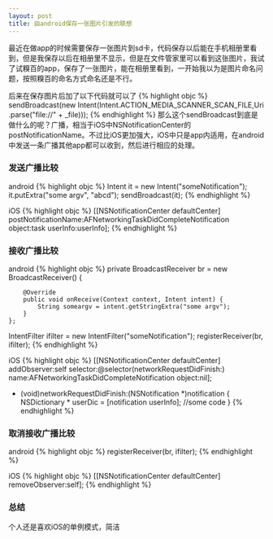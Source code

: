 ```yaml
---
layout: post
title: 由android保存一张图片引发的联想
---
```


最近在做app的时候需要保存一张图片到sd卡，代码保存以后能在手机相册里看到，但是我保存以后在相册里不显示，但是在文件管家里可以看到这张图片，我试了试糗百的app，保存了一张图片，能在相册里看到，一开始我以为是图片命名问题，按照糗百的命名方式命名还是不行。

后来在保存图片后加了以下代码就可以了
{% highlight objc %}
sendBroadcast(new Intent(Intent.ACTION_MEDIA_SCANNER_SCAN_FILE,Uri
                            .parse("file://" + _file)));
{% endhighlight %}
那么这个sendBroadcast到底是做什么的呢？广播，相当于iOS中NSNotificationCenter的postNotificationName。不过比iOS更加强大，iOS中只是app内适用，在android中发送一条广播其他app都可以收到，然后进行相应的处理。

### 发送广播比较
android
{% highlight objc %}
Intent it = new Intent("someNotification");
it.putExtra("some argv", "abcd");
sendBroadcast(it);
{% endhighlight %}

iOS
{% highlight objc %}
[[NSNotificationCenter defaultCenter] postNotificationName:AFNetworkingTaskDidCompleteNotification object:task userInfo:userInfo];
{% endhighlight %}


### 接收广播比较
android
{% highlight objc %}
private BroadcastReceiver br = new BroadcastReceiver() {

		@Override
		public void onReceive(Context context, Intent intent) {
			String someargv = intent.getStringExtra("some argv");
		}
	};
IntentFilter ifilter = new IntentFilter("someNotification");
registerReceiver(br, ifilter);
{% endhighlight %}

iOS
{% highlight objc %}
[[NSNotificationCenter defaultCenter] addObserver:self selector:@selector(networkRequestDidFinish:) name:AFNetworkingTaskDidCompleteNotification object:nil];
- (void)networkRequestDidFinish:(NSNotification *)notification {
	NSDictionary * userDic = [notification userInfo];
    //some code
}
{% endhighlight %}

### 取消接收广播比较
android
{% highlight objc %}
registerReceiver(br, ifilter);
{% endhighlight %}

iOS
{% highlight objc %}
[[NSNotificationCenter defaultCenter] removeObserver:self];
{% endhighlight %}

### 总结
个人还是喜欢iOS的单例模式，简洁
